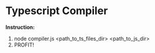 # Typescript Compiler
**Instruction:**
  1) node compiler.js <path_to_ts_files_dir> <path_to_js_dir>
  2) PROFIT!